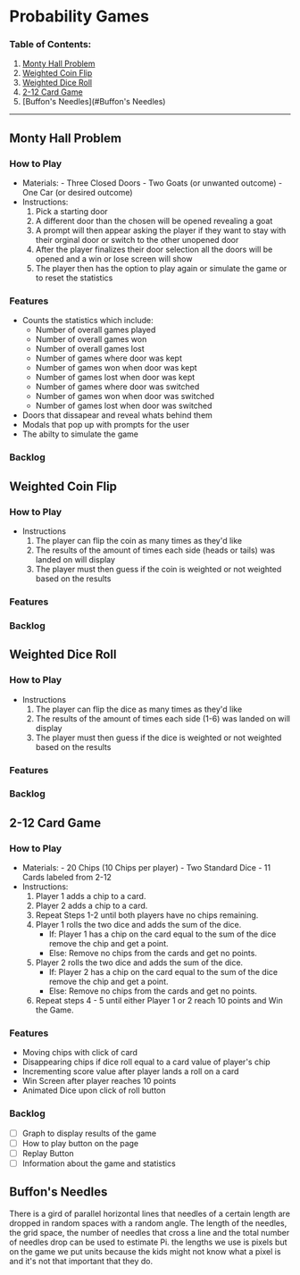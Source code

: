# Probability Games
### Table of Contents: 
1. [Monty Hall Problem](#Monty-Hall-Problem)
2. [Weighted Coin Flip](#Coin-Flip)
3. [Weighted Dice Roll](#Dice-Roll)
4. [2-12 Card Game](#2-12-Card-Game)
5. [Buffon's Needles](#Buffon's Needles)
---
## Monty Hall Problem
### How to Play
- Materials:
		- Three Closed Doors
		- Two Goats (or unwanted outcome)
		- One Car (or desired outcome)
- Instructions:
	1. Pick a starting door
	2. A different door than the chosen will be opened revealing a goat 
	3. A prompt will then appear asking the player if they want to stay with their orginal door or switch to the other unopened door
	4. After the player finalizes their door selection all the doors will be opened and a win or lose screen will show
	5. The player then has the option to play again or simulate the game or to reset the statistics    
### Features
- Counts the statistics which include:
	- Number of overall games played
	- Number of overall games won
	- Number of overall games lost
	- Number of games where door was kept
	- Number of games won when door was kept
	- Number of games lost when door was kept
	- Number of games where door was switched
	- Number of games won when door was switched
	- Number of games lost when door was switched
- Doors that dissapear and reveal whats behind them
- Modals that pop up with prompts for the user
- The abilty to simulate the game
### Backlog

## Weighted Coin Flip
### How to Play
- Instructions
	1. The player can flip the coin as many times as they'd like
	2. The results of the amount of times each side (heads or tails) was landed on will display
	3. The player must then guess if the coin is weighted or not weighted based on the results
### Features
### Backlog

## Weighted Dice Roll
### How to Play
- Instructions
	1. The player can flip the dice as many times as they'd like
	2. The results of the amount of times each side (1-6) was landed on will display
	3. The player must then guess if the dice is weighted or not weighted based on the results
### Features
### Backlog

## 2-12 Card Game
### How to Play
- Materials:
		- 20 Chips (10 Chips per player)
		- Two Standard Dice
		- 11 Cards labeled from 2-12
- Instructions:
	1. Player 1 adds a chip to a card.
	2. Player 2 adds a chip to a card.
	3. Repeat Steps 1-2 until both players have no chips remaining.
	4. Player 1 rolls the two dice and adds the sum of the dice.
		  - If: Player 1 has a chip on the card equal to the sum of the dice remove the chip and get a point.
		  - Else: Remove no chips from the cards and get no points.
	5. Player 2 rolls the two dice and adds the sum of the dice.
		  - If: Player 2 has a chip on the card equal to the sum of the dice remove the chip and get a point.
		  - Else: Remove no chips from the cards and get no points.
	6. Repeat steps 4 - 5 until either Player 1 or 2 reach 10
		   points and Win the Game.

### Features
- Moving chips with click of card
- Disappearing chips if dice roll equal to a card value of player's chip
- Incrementing score value after player lands a roll on a card
- Win Screen after player reaches 10 points
- Animated Dice upon click of roll button
### Backlog
 - [ ] Graph to display results of the game
 - [ ] How to play button on the page
 - [ ] Replay Button
 - [ ] Information about the game and statistics
## Buffon's Needles
There is a gird of parallel horizontal lines that needles of a certain length are dropped in random spaces with a random angle. 
The length of the needles, the grid space, the number of needles that cross a line and the total number of needles drop can be used to estimate Pi.
the lengths we use is pixels but on the game we put units because the kids might not know what a pixel is and it's not that important that they do. 


